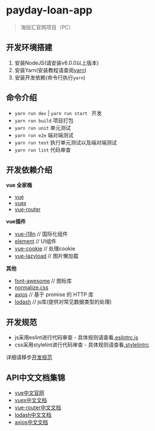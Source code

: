 # payday-loan-app

> 海投汇官网项目（PC）

## 开发环境搭建

1. 安装NodeJS(请安装v6.0.0以上版本)
2. 安装Yarn(安装教程请查阅[yarn](https://yarnpkg.com/zh-Hans/))
3. 安装开发依赖(命令行执行`yarn`)

## 命令介绍

* `yarn run dev` | `yarn run start ` 开发
* `yarn run build` 项目打包
* `yarn run unit` 单元测试
* `yarn run e2e` 端对端测试
* `yarn run test` 执行单元测试以及端对端测试
* `yarn run lint` 代码审查

## 开发依赖介绍

**vue 全家桶**

* [vue](https://github.com/vuejs/vue)
* [vuex](https://github.com/vuejs/vuex)
* [vue-router](https://github.com/vuejs/vue-router)

**vue插件**

* [vue-i18n](https://github.com/kazupon/vue-i18n) // 国际化组件
* [element](https://github.com/ElemeFE/element) // UI组件
* [vue-cookie](https://github.com/alfhen/vue-cookie) // 处理cookie
* [vue-lazyload](https://github.com/hilongjw/vue-lazyload) // 图片懒加载

**其他**

* [font-awesome](https://github.com/FortAwesome/Font-Awesome) // 图标库
* [normalize.css](https://github.com/necolas/normalize.css)
* [axios](https://github.com/mzabriskie/axios) // 基于 promise 的 HTTP 库
* [lodash](https://github.com/lodash/lodash) // js库(提供对常见数据类型的处理)

## 开发规范

* js采用eslint进行代码审查 - 具体规则请查看[.eslintrc.js](./.eslintrc.js)
* css采用stylelint进行代码审查 - 具体规则请查看[.stylelintrc](./.stylelintrc)

详细请移步[开发规范](./code-guide.md)

## API中文文档集锦

* [vue中文官网](https://cn.vuejs.org/)
* [vuex中文文档](https://vuex.vuejs.org/zh-cn/)
* [vue-router中文文档](http://router.vuejs.org/zh-cn/)
* [lodash中文文档](http://www.css88.com/doc/lodash/)
* [axios中文文档](https://segmentfault.com/a/1190000008470355?utm_source=tuicool&utm_medium=referral)



